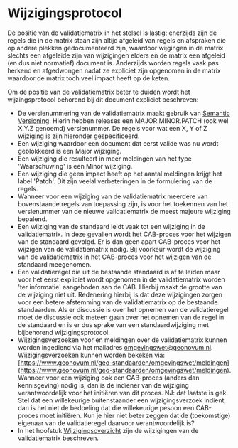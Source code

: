 # Wijzigingsprotocol

De positie van de validatiematrix in het stelsel is lastig: enerzijds zijn de regels die in de matrix staan zijn altijd afgeleid van regels en afspraken die op andere plekken gedocumenteerd zijn, waardoor wijgingen in de matrix slechts een afgeleide zijn van wijzigingen elders en de matrix een afgeleid (en dus niet normatief) document is. Anderzijds worden regels vaak pas herkend en afgedwongen nadat ze expliciet zijn opgenomen in de matrix waardoor de matrix toch veel impact heeft op de keten.

Om de positie van de validatiematrix beter te duiden wordt het wijzingsprotocol behorend bij dit document expliciet beschreven:
 - De versienummering van de validatiematrix maakt gebruik van [Semantic Versioning](https://semver.org/). Hierin hebben releases een MAJOR.MINOR.PATCH (ook wel X.Y.Z genoemd) versienummer.  De regels voor wat een X, Y of Z wijziging is zijn hieronder gespecificeerd.
 - Een wijziging waardoor een document dat eerst valide was nu wordt geblokkeerd is een Major wijziging.
 - Een wijziging die resulteert in meer meldingen van het type 'Waarschuwing' is een Minor wijziging.
 - Een wijziging die geen impact heeft op het aantal meldingen krijgt het label 'Patch'. Dit zijn veelal verbeteringen in de formulering van de regels. 
 - Wanneer voor een wijziging van de validatiematrix meerdere van bovenstaande regels van toepassing zijn, is voor het toekennen van het versienummer van de nieuwe validatiematrix de meest majeure wijziging bepalend.
 - Een wijziging van de standaard leidt vaak tot een wijziging in de validatiematrix. In deze gevallen wordt het CAB-proces voor het wijzigen van de standaard gevolgd. Er is dan geen apart CAB-proces voor het wijzigen van de validatiematrix nodig. Bij voorkeur wordt de wijziging van de validatiematrix in het CAB-proces voor het wijzigen van de standaard meegenomen.
 - Een validatieregel die uit de bestaande standaard is af te leiden maar voor het eerst expliciet wordt opgenomen in de validatiematrix worden 'ter informatie' aangeboden aan de CAB. Hierbij maakt de grootte van de wijziging niet uit. Redenering hierbij is dat deze wijzigingen zorgen voor een betere afstemming van de validatiematrix op de bestaande standaarden. Als er discussie is over het opnemen van de validatieregel moet de discussie ook meteen gaan over het opnemen van de regel in de standaard en is er dus sprake van een standaardwijziging met bijbehorend wijzigingsprotocol.   
 - Wijzigingsverzoeken voor en meldingen over de validatiematrix kunnen worden ingediend via het mailadres omgevingswet@geonovum.nl. Wijzigingsverzoeken kunnen worden bekeken via: [https://www.geonovum.nl/geo-standaarden/omgevingswet/meldingen](https://www.geonovum.nl/geo-standaarden/omgevingswet/meldingen). Wanneer voor een wijziging ook een CAB-proces (anders dan kennisgeving) nodig is, dan is de indiener van de wijziging verantwoordelijk voor het initiëren van dit proces. NJ: dat laatste is gek. Stel dat een willekeurige buitenstaander een wijzigingsverzoek indient, dan is het niet de bedoeling dat die willekeurige pesoon een CAB-proces moet initiëren. Kun je hier niet beter zeggen dat de (toekomstige) eigenaar van de validatieregel daarvoor verantwoordelijk is?
 - In het hoofstuk [Wijzigingsoverzicht](#wijzigingsoverzicht) zijn de wijzigingen van de validatiematrix beschreven.
